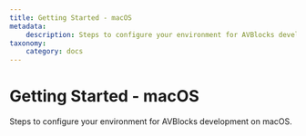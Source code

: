 ```yaml
---
title: Getting Started - macOS
metadata:
    description: Steps to configure your environment for AVBlocks development on macOS.
taxonomy:
    category: docs
---
```


# Getting Started - macOS

Steps to configure your environment for AVBlocks development on macOS.
